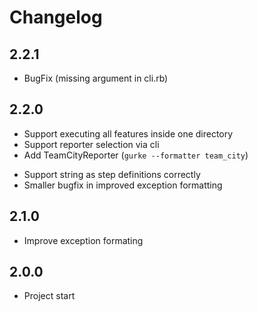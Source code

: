 # Changelog

## 2.2.1

* BugFix (missing argument in cli.rb)

## 2.2.0

+ Support executing all features inside one directory
+ Support reporter selection via cli
+ Add TeamCityReporter (`gurke --formatter team_city`)
* Support string as step definitions correctly
* Smaller bugfix in improved exception formatting


## 2.1.0

* Improve exception formating

## 2.0.0

* Project start
